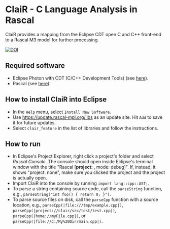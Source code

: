 # ClaiR - C Language Analysis in Rascal

ClaiR provides a mapping from the Eclipse CDT open C and C++ front-end to a Rascal M3 model for further processing.

[![DOI](https://zenodo.org/badge/DOI/10.5281/zenodo.891122.svg)](https://doi.org/10.5281/zenodo.891122)

## Required software
* Eclipse Photon with CDT (C/C++ Development Tools) (see [here](https://www.eclipse.org/downloads/packages/release/2019-06/r/eclipse-ide-cc-developers)).
* Rascal (see [here](https://www.rascal-mpl.org/start/)).

## How to install ClaiR into Eclipse
* In the `Help` menu, select `Install New Software`.
* Use <https://update.rascal-mpl.org/libs> as an update site. Hit `Add` to save it for future updates.
* Select `clair_feature` in the list of libraries and follow the instructions.

## How to run
* In Eclipse's Project Explorer, right click a project's folder and select *Rascal Console*. The console should open inside Eclipse's terminal window with the title "Rascal [**project: <Project Name>**, mode: debug]". If, instead, it shows "project: none", make sure you clicked the project and the project is actually open.
* Import ClaiR into the console by running `import lang::cpp::AST;`.
* To parse a string containing source code, call the `parseString` function, e.g., `parseString("int foo() { return 0; }")`.
* To parse source files on disk, call the `parseCpp` function with a source location, e.g., `parseCpp(|file:///tmp/example.cpp|)`, `parseCpp(|project://clair/src/test/test.cpp|)`, `parseCpp(|home://myFile.cpp|)`, or `parseCpp(|file://C:/My%20Dir/main.cpp|)`.
